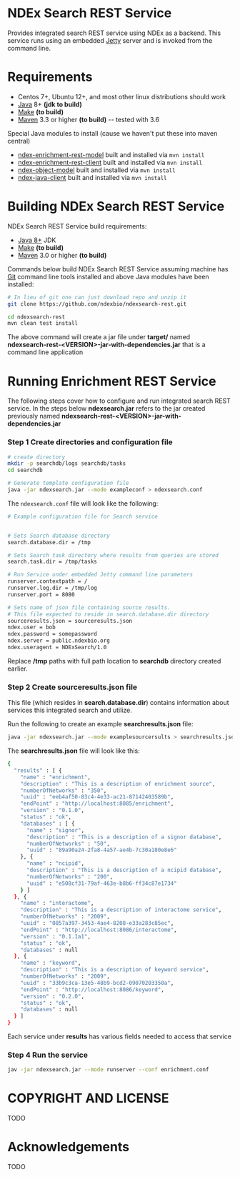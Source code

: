 
[jetty]: http://eclipse.org/jetty/
[maven]: http://maven.apache.org/
[java]: https://www.oracle.com/java/index.html
[git]: https://git-scm.com/

[make]: https://www.gnu.org/software/make

NDEx Search REST Service
========================

Provides integrated search REST service using NDEx as a backend.
This service runs using an embedded [Jetty][jetty] server and is invoked
from the command line. 

Requirements
============

* Centos 7+, Ubuntu 12+, and most other linux distributions should work
* [Java][java] 8+ **(jdk to build)**
* [Make][make] **(to build)**
* [Maven][maven] 3.3 or higher **(to build)** -- tested with 3.6

Special Java modules to install (cause we haven't put these into maven central)

* [ndex-enrichment-rest-model](https://github.com/ndexbio/ndex-enrichment-rest-model) built and installed via `mvn install`
* [ndex-enrichment-rest-client](https://github.com/ndexbio/ndex-enrichment-rest-client) built and installed via `mvn install`
* [ndex-object-model](https://github.com/ndexbio/ndex-object-model) built and installed via `mvn install`
* [ndex-java-client](https://github.com/ndexbio/ndex-java-client) built and installed via `mvn install`


Building NDEx Search REST Service  
=================================

NDEx Search REST Service build requirements:

* [Java 8+][java] JDK
* [Make][make] **(to build)**
* [Maven][maven] 3.0 or higher **(to build)**


Commands below build NDEx Search REST Service assuming machine has [Git][git] command line tools 
installed and above Java modules have been installed:

```Bash
# In lieu of git one can just download repo and unzip it
git clone https://github.com/ndexbio/ndexsearch-rest.git

cd ndexsearch-rest
mvn clean test install
```

The above command will create a jar file under **target/** named  
**ndexsearch-rest-\<VERSION\>-jar-with-dependencies.jar** that
is a command line application

Running Enrichment REST Service
===============================

The following steps cover how to configure and run integrated search REST service.
In the steps below **ndexsearch.jar** refers to the jar
created previously named **ndexsearch-rest-\<VERSION\>-jar-with-dependencies.jar**

### Step 1 Create directories and configuration file

```bash
# create directory
mkdir -p searchdb/logs searchdb/tasks
cd searchdb

# Generate template configuration file
java -jar ndexsearch.jar --mode exampleconf > ndexsearch.conf
```

The `ndexsearch.conf` file will look like the following:

```bash
# Example configuration file for Search service


# Sets Search database directory
search.database.dir = /tmp

# Sets Search task directory where results from queries are stored
search.task.dir = /tmp/tasks

# Run Service under embedded Jetty command line parameters
runserver.contextpath = /
runserver.log.dir = /tmp/log
runserver.port = 8080

# Sets name of json file containing source results.
# This file expected to reside in search.database.dir directory
sourceresults.json = sourceresults.json
ndex.user = bob
ndex.password = somepassword
ndex.server = public.ndexbio.org
ndex.useragent = NDExSearch/1.0
```

Replace **/tmp** paths with full path location to **searchdb** directory created
earlier.

### Step 2 Create sourceresults.json file

This file (which resides in **search.database.dir**) contains
information about services this integrated search and utilize.

Run the following to create an example **searchresults.json** file:

```bash
java -jar ndexsearch.jar --mode examplesourcersults > searchresults.json
```

The **searchresults.json** file will look like this:

```bash
{
  "results" : [ {
    "name" : "enrichment",
    "description" : "This is a description of enrichment source",
    "numberOfNetworks" : "350",
    "uuid" : "eeb4af50-83c4-4e33-ac21-87142403589b",
    "endPoint" : "http://localhost:8085/enrichment",
    "version" : "0.1.0",
    "status" : "ok",
    "databases" : [ {
      "name" : "signor",
      "description" : "This is a description of a signor database",
      "numberOfNetworks" : "50",
      "uuid" : "89a90a24-2fa8-4a57-ae4b-7c30a180e8e6"
    }, {
      "name" : "ncipid",
      "description" : "This is a description of a ncipid database",
      "numberOfNetworks" : "200",
      "uuid" : "e508cf31-79af-463e-b8b6-ff34c87e1734"
    } ]
  }, {
    "name" : "interactome",
    "description" : "This is a description of interactome service",
    "numberOfNetworks" : "2009",
    "uuid" : "0857a397-3453-4ae4-8208-e33a283c85ec",
    "endPoint" : "http://localhost:8086/interactome",
    "version" : "0.1.1a1",
    "status" : "ok",
    "databases" : null
  }, {
    "name" : "keyword",
    "description" : "This is a description of keyword service",
    "numberOfNetworks" : "2009",
    "uuid" : "33b9c3ca-13e5-48b9-bcd2-09070203350a",
    "endPoint" : "http://localhost:8086/keyword",
    "version" : "0.2.0",
    "status" : "ok",
    "databases" : null
  } ]
}
```

Each service under **results** has various fields needed to access that service

### Step 4 Run the service

```bash
jav -jar ndexsearch.jar --mode runserver --conf enrichment.conf
```



COPYRIGHT AND LICENSE
=====================

TODO

Acknowledgements
================

TODO